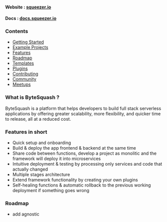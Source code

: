 #### Website : [squeezer.io](https://bytesquash.com)
#### Docs : [docs.squeezer.io](https://docs.bytesquash.com/)

### Contents

* [Getting Started](#getting-started)
* [Example Projects](#example-projects)
* [Features](#features)
* [Roadmap](#roadmap)
* [Templates](#templates)
* [Plugins](#plugins)
* [Contributing](#contributing)
* [Community](#community)
* [Meetups](#meetups)

### What is ByteSquash ?

ByteSquash is a platform that helps developers to build full stack serverless applications by offering greater scalability, more flexibility, and quicker time to release, all at a reduced cost.

### <a name="features"></a>Features in short

- Quick setup and onboarding
- Build & deploy the app frontend & backend at the same time
- Share code between functions, develop a project as monolitic and the framework will deploy it into microservices 
- Intuitive deployment & testing by processing only services and code that actually changed
- Multiple stages architecture
- Extend framework functionality by creating your own plugins
- Self-healing functions & automatic rollback to the previous working deployment if something goes wrong

### Roadmap

- add agnostic 